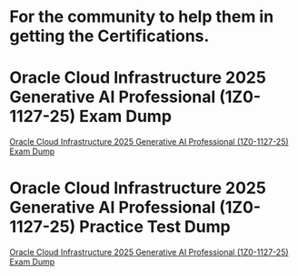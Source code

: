 # For the community to help them in getting the Certifications.

# Oracle Cloud Infrastructure 2025 Generative AI Professional (1Z0-1127-25) Exam Dump
[Oracle Cloud Infrastructure 2025 Generative AI Professional (1Z0-1127-25) Exam Dump](./(1Z0-1127-25)Exam_dump.md) <br>

# Oracle Cloud Infrastructure 2025 Generative AI Professional (1Z0-1127-25) Practice Test Dump
[Oracle Cloud Infrastructure 2025 Generative AI Professional (1Z0-1127-25) Exam Dump](./(1Z0-1127-25)Practice_test.docx) 
